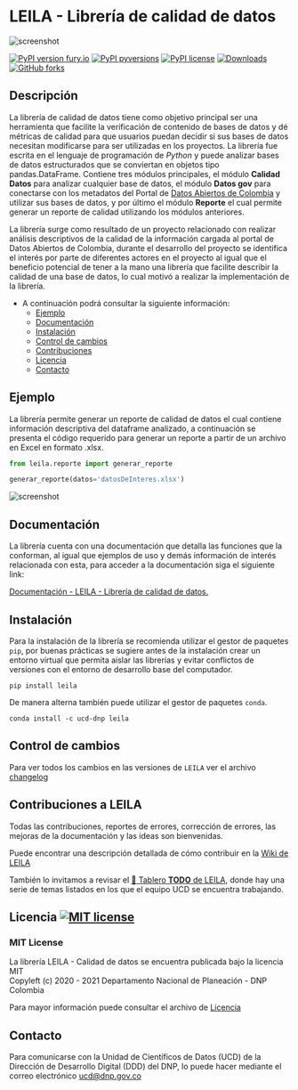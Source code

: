 # LEILA - Librería de calidad de datos

![screenshot](https://raw.githubusercontent.com/ucd-dnp/leila/master/recursos/LEILA.jpg "LEILA")



[![PyPI version fury.io](https://badge.fury.io/py/leila.svg)](https://pypi.org/project/leila/) [![PyPI pyversions](https://img.shields.io/pypi/pyversions/leila.svg)](https://pypi.org/project/leila/)
 [![PyPI license](https://img.shields.io/pypi/l/leila.svg)](https://pypi.org/project/leila/) [![Downloads](https://pepy.tech/badge/leila)](https://pepy.tech/project/leila) [![GitHub forks](https://img.shields.io/github/forks/ucd-dnp/leila.svg?style=social&label=Fork&maxAge=2592000)](https://github.com/ucd-dnp/leila/)

## Descripción

La librería de calidad de datos tiene como objetivo principal ser una herramienta que facilite la verificación de contenido de bases de datos y dé métricas de calidad para que usuarios puedan decidir si sus bases de datos necesitan modificarse para ser utilizadas en los proyectos. La librería fue escrita en el lenguaje de programación de <em>Python</em> y puede analizar bases de datos estructurados que se conviertan en objetos tipo pandas.DataFrame. Contiene tres módulos principales, el módulo <strong>Calidad Datos</strong> para analizar cualquier base de datos, el módulo <strong>Datos gov</strong> para conectarse con los metadatos del Portal de [Datos Abiertos de Colombia](https://www.datos.gov.co/) y utilizar sus bases de datos, y por último el módulo <strong>Reporte</strong> el cual permite generar un reporte de calidad utilizando los módulos anteriores.

La librería surge como resultado de un proyecto relacionado con realizar análisis descriptivos de la calidad de la información cargada al portal de Datos Abiertos de Colombia, durante el desarrollo del proyecto se identifica el interés por parte de diferentes actores en el proyecto al igual que el beneficio potencial de tener a la mano una librería que facilite describir la calidad de una base de datos, lo cual motivó a realizar la implementación de la librería.

- A continuación podrá consultar la siguiente información:
  - [Ejemplo](#ejemplo)
  - [Documentación](#documentaci%C3%B3n)  
  - [Instalación](#instalaci%C3%B3n)
  - [Control de cambios](#control-de-cambios)
  - [Contribuciones](#contribuciones)
  - [Licencia](#licencia)
  - [Contacto](#contacto)

## Ejemplo

La librería permite generar un reporte de calidad de datos el cual contiene información descriptiva del dataframe analizado, a continuación se presenta el código requerido para generar un reporte a partir de un archivo en Excel en formato .xlsx.

``` python
from leila.reporte import generar_reporte

generar_reporte(datos='datosDeInteres.xlsx')
```

![screenshot](https://raw.githubusercontent.com/ucd-dnp/leila/master/recursos/vista_reporte.gif "Reporte")

## Documentación

La librería cuenta con una documentación que detalla las funciones que la conforman, al igual que ejemplos de uso y demás información de interés relacionada con esta, para acceder a la documentación siga el siguiente link:

[Documentación - LEILA - Librería de calidad de datos.](https://ucd-dnp.github.io/leila/)

## Instalación

Para la instalación de la librería se recomienda utilizar el gestor de paquetes ``pip``, por buenas prácticas se sugiere antes de la instalación crear un entorno virtual que permita aislar las librerías y evitar conflictos de versiones con el entorno de desarrollo base del computador.

``` linux
pip install leila
```

De manera alterna también puede utilizar el gestor de paquetes ``conda``.

```
conda install -c ucd-dnp leila
```
## Control de cambios

Para ver todos los cambios en las versiones de `LEILA` ver el archivo [changelog](https://github.com/ucd-dnp/leila/wiki/Changelog)
## Contribuciones a LEILA

Todas las contribuciones, reportes de errores, corrección de errores, las mejoras de la documentación y las ideas son bienvenidas.

Puede encontrar una descripción detallada de cómo contribuir en la [Wiki de LEILA](https://github.com/ucd-dnp/leila/wiki)

También lo invitamos a revisar el [:calendar: Tablero **TODO** de LEILA](https://github.com/users/ucd-dnp/projects/3), donde hay una serie de temas listados en los que el equipo UCD se encuentra trabajando.

## Licencia [![MIT license](https://img.shields.io/badge/License-MIT-blue.svg)](https://lbesson.mit-license.org/)

### **MIT License** 

La librería LEILA - Calidad de datos se encuentra publicada bajo la licencia MIT <br />
Copyleft (c) 2020 - 2021 Departamento Nacional de Planeación - DNP Colombia

Para mayor información puede consultar el archivo de [Licencia](https://github.com/ucd-dnp/leila/blob/master/LICENSE)

## Contacto

Para comunicarse con la Unidad de Científicos de Datos (UCD) de la Dirección de Desarrollo Digital (DDD) del DNP, lo puede hacer mediante el correo electrónico ucd@dnp.gov.co
